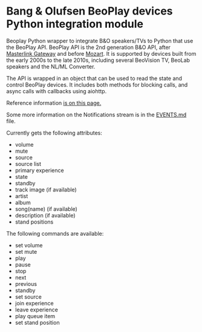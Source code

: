 # Bang & Olufsen BeoPlay devices Python integration module

Beoplay Python wrapper to integrate B&amp;O speakers/TVs to Python that use the BeoPlay API. BeoPlay API is the 2nd generation B&O API, after [Masterlink Gateway](https://github.com/giachello/mlgw) and before [Mozart](https://github.com/bang-olufsen/mozart-open-api). It is supported by devices built from the early 2000s to the late 2010s, including several BeoVision TV, BeoLab speakers and the NL/ML Converter.

The API is wrapped in an object that can be used  to read the state and control BeoPlay devices. It includes both methods for blocking calls, and async calls with callbacks using aiohttp.

Reference information [is on this page.](https://documenter.getpostman.com/view/1053298/T1LTe4Lt)

Some more information on the Notifications stream is in the [EVENTS.md](EVENTS.md) file.

Currently gets the following attributes:
- volume
- mute
- source
- source list
- primary experience
- state
- standby
- track image (if available)
- artist 
- album
- song(name) (if available)
- description (if available)
- stand positions

The following commands are available:
- set volume
- set mute
- play
- pause
- stop
- next
- previous
- standby
- set source
- join experience
- leave experience
- play queue item
- set stand position
